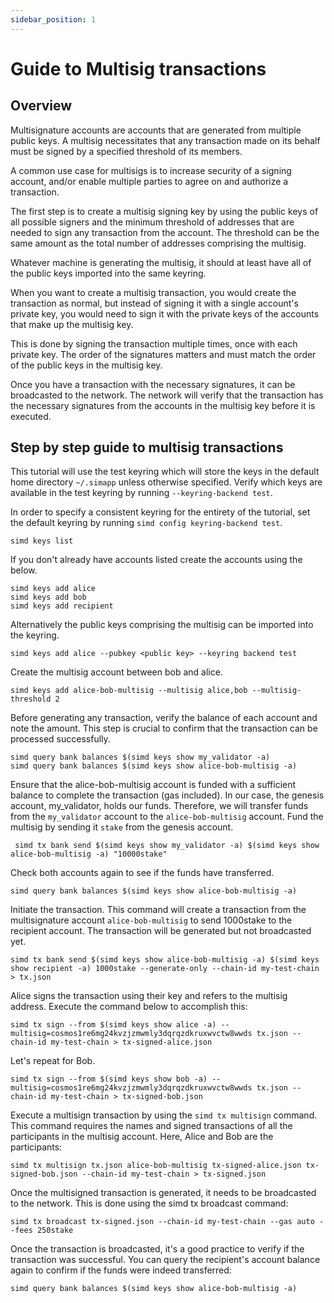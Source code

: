 ```yaml
---
sidebar_position: 1
---
```


# Guide to Multisig transactions

## Overview

Multisignature accounts are accounts that are generated from multiple public keys. A multisig necessitates that any transaction made on its behalf must be signed by a specified threshold of its members.

A common use case for multisigs is to increase security of a signing account, and/or enable multiple parties to agree on and authorize a transaction.

The first step is to create a multisig signing key by using the public keys of all possible signers and the minimum threshold of addresses that are needed to sign any transaction from the account. The threshold can be the same amount as the total number of addresses comprising the multisig.

Whatever machine is generating the multisig, it should at least have all of the public keys imported into the same keyring.

When you want to create a multisig transaction, you would create the transaction as normal, but instead of signing it with a single account's private key, you would need to sign it with the private keys of the accounts that make up the multisig key.

This is done by signing the transaction multiple times, once with each private key. The order of the signatures matters and must match the order of the public keys in the multisig key.

Once you have a transaction with the necessary signatures, it can be broadcasted to the network. The network will verify that the transaction has the necessary signatures from the accounts in the multisig key before it is executed.

## Step by step guide to multisig transactions

This tutorial will use the test keyring which will store the keys in the default home directory `~/.simapp` unless otherwise specified.
Verify which keys are available in the test keyring by running `--keyring-backend test`.

In order to specify a consistent keyring for the entirety of the tutorial, set the default keyring by running `simd config keyring-backend test`.

```shell
simd keys list
```

If you don't already have accounts listed create the accounts using the below.

```shell
simd keys add alice
simd keys add bob
simd keys add recipient
```

Alternatively the public keys comprising the multisig can be imported into the keyring.

```shell
simd keys add alice --pubkey <public key> --keyring backend test
```

Create the multisig account between bob and alice.

```shell
simd keys add alice-bob-multisig --multisig alice,bob --multisig-threshold 2
```

Before generating any transaction, verify the balance of each account and note the amount. This step is crucial to confirm that the transaction can be processed successfully.

```shell
simd query bank balances $(simd keys show my_validator -a)
simd query bank balances $(simd keys show alice-bob-multisig -a)
```

Ensure that the alice-bob-multisig account is funded with a sufficient balance to complete the transaction (gas included). In our case, the genesis account, my_validator, holds our funds. Therefore, we will transfer funds from the `my_validator` account to the `alice-bob-multisig` account.
Fund the multisig by sending it `stake` from the genesis account.

```shell
 simd tx bank send $(simd keys show my_validator -a) $(simd keys show alice-bob-multisig -a) "10000stake"
```

Check both accounts again to see if the funds have transferred.

```shell
simd query bank balances $(simd keys show alice-bob-multisig -a)
```

Initiate the transaction. This command will create a transaction from the multisignature account `alice-bob-multisig` to send 1000stake to the recipient account. The transaction will be generated but not broadcasted yet.

```shell
simd tx bank send $(simd keys show alice-bob-multisig -a) $(simd keys show recipient -a) 1000stake --generate-only --chain-id my-test-chain > tx.json
```

Alice signs the transaction using their key and refers to the multisig address. Execute the command below to accomplish this:

```shell
simd tx sign --from $(simd keys show alice -a) --multisig=cosmos1re6mg24kvzjzmwmly3dqrqzdkruxwvctw8wwds tx.json --chain-id my-test-chain > tx-signed-alice.json
```

Let's repeat for Bob.

```shell
simd tx sign --from $(simd keys show bob -a) --multisig=cosmos1re6mg24kvzjzmwmly3dqrqzdkruxwvctw8wwds tx.json --chain-id my-test-chain > tx-signed-bob.json
```

Execute a multisign transaction by using the `simd tx multisign` command. This command requires the names and signed transactions of all the participants in the multisig account. Here, Alice and Bob are the participants:

```shell
simd tx multisign tx.json alice-bob-multisig tx-signed-alice.json tx-signed-bob.json --chain-id my-test-chain > tx-signed.json
```

Once the multisigned transaction is generated, it needs to be broadcasted to the network. This is done using the simd tx broadcast command:

```shell
simd tx broadcast tx-signed.json --chain-id my-test-chain --gas auto --fees 250stake
```

Once the transaction is broadcasted, it's a good practice to verify if the transaction was successful. You can query the recipient's account balance again to confirm if the funds were indeed transferred:

```shell
simd query bank balances $(simd keys show alice-bob-multisig -a)
```
